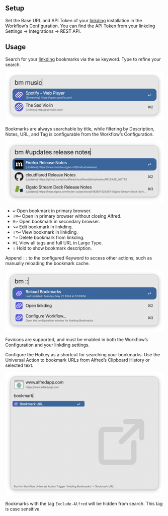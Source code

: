 ## Setup

Set the Base URL and API Token of your [linkding](https://linkding.link/) installation in the Workflow’s Configuration. You can find the API Token from your linkding Settings → Integrations → REST API.

## Usage

Search for your [linkding](https://linkding.link/) bookmarks via the `bm` keyword. Type to refine your search.

![Searching for linkding bookmarks](images/bm-music.png)

Bookmarks are always searchable by title, while filtering by Description, Notes, URL, and Tag is configurable from the Workflow’s Configuration.

![Narrowing search for linkding bookmarks](images/bm-narrow.png)

* <kbd>↩</kbd> Open bookmark in primary browser.
* <kbd>⇧</kbd><kbd>⌘</kbd><kbd>↩</kbd> Open in primary browser without closing Alfred.
* <kbd>⌘</kbd><kbd>↩</kbd> Open bookmark in secondary browser.
* <kbd>⌥</kbd><kbd>↩</kbd> Edit bookmark in linkding.
* <kbd>⇧</kbd><kbd>⌥</kbd><kbd>↩</kbd> View bookmark in linkding.
* <kbd>⌃</kbd><kbd>↩</kbd> Delete bookmark from linkding.
* <kbd>⌘</kbd><kbd>L</kbd> View all tags and full URL in Large Type.
* <kbd>⇧</kbd> Hold to show bookmark description.

Append `::` to the configured Keyword to access other actions, such as manually reloading the bookmark cache.

![Other actions](images/other.png)

Favicons are supported, and must be enabled in both the Workflow’s Configuration and your linkding settings.

Configure the Hotkey as a shortcut for searching your bookmarks. Use the Universal Action to bookmark URLs from Alfred’s Clipboard History or selected text.

![Using the Universal Action](images/ua.png)

Bookmarks with the tag `Exclude-Alfred` will be hidden from search. This tag is case sensitive.

